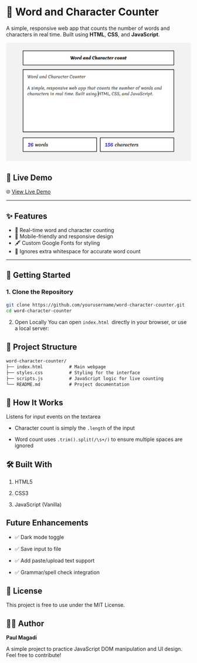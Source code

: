 # 📝 Word and Character Counter

A simple, responsive web app that counts the number of words and characters in real time. Built using **HTML**, **CSS**, and **JavaScript**.

![Preview Screenshot](word-and-character-count.png) 

## 🔗 Live Demo

🌐 [View Live Demo](https://paulmagadi.github.io/word-character-counter)  

---

## ✨ Features

- 🔢 Real-time word and character counting
- 📱 Mobile-friendly and responsive design
- 🖋️ Custom Google Fonts for styling
- 🧹 Ignores extra whitespace for accurate word count

---

## 🚀 Getting Started

### 1. Clone the Repository

```bash
git clone https://github.com/yourusername/word-character-counter.git
cd word-character-counter
```

2. Open Locally
You can open `index.html `directly in your browser, or use a local server:

## 📁 Project Structure

```
word-character-counter/
├── index.html          # Main webpage
├── styles.css          # Styling for the interface
├── scripts.js          # JavaScript logic for live counting
└── README.md           # Project documentation
```

## 🧠 How It Works
Listens for input events on the textarea

- Character count is simply the `.length` of the input

- Word count uses `.trim().split(/\s+/)` to ensure multiple spaces are ignored

## 🛠️ Built With
1. HTML5

2. CSS3

3. JavaScript (Vanilla)

## Future Enhancements
- ✅ Dark mode toggle

- ✅ Save input to file

- ✅ Add paste/upload text support

- ✅ Grammar/spell check integration

## 📄 License
This project is free to use under the MIT License.

## 🙋‍♂️ Author
**Paul Magadi**

A simple project to practice JavaScript DOM manipulation and UI design. Feel free to contribute!